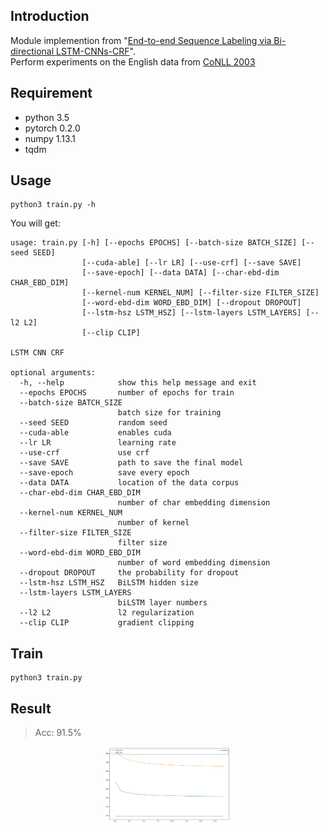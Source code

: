## Introduction
Module implemention from "[End-to-end Sequence Labeling via Bi-directional LSTM-CNNs-CRF](https://arxiv.org/abs/1603.01354)". <br>
Perform experiments on the English data from [CoNLL 2003](https://www.clips.uantwerpen.be/conll2003/ner/)

## Requirement
* python 3.5
* pytorch 0.2.0
* numpy 1.13.1
* tqdm

## Usage
```
python3 train.py -h
```

You will get:

```
usage: train.py [-h] [--epochs EPOCHS] [--batch-size BATCH_SIZE] [--seed SEED]
                [--cuda-able] [--lr LR] [--use-crf] [--save SAVE]
                [--save-epoch] [--data DATA] [--char-ebd-dim CHAR_EBD_DIM]
                [--kernel-num KERNEL_NUM] [--filter-size FILTER_SIZE]
                [--word-ebd-dim WORD_EBD_DIM] [--dropout DROPOUT]
                [--lstm-hsz LSTM_HSZ] [--lstm-layers LSTM_LAYERS] [--l2 L2]
                [--clip CLIP]

LSTM CNN CRF

optional arguments:
  -h, --help            show this help message and exit
  --epochs EPOCHS       number of epochs for train
  --batch-size BATCH_SIZE
                        batch size for training
  --seed SEED           random seed
  --cuda-able           enables cuda
  --lr LR               learning rate
  --use-crf             use crf
  --save SAVE           path to save the final model
  --save-epoch          save every epoch
  --data DATA           location of the data corpus
  --char-ebd-dim CHAR_EBD_DIM
                        number of char embedding dimension
  --kernel-num KERNEL_NUM
                        number of kernel
  --filter-size FILTER_SIZE
                        filter size
  --word-ebd-dim WORD_EBD_DIM
                        number of word embedding dimension
  --dropout DROPOUT     the probability for dropout
  --lstm-hsz LSTM_HSZ   BiLSTM hidden size
  --lstm-layers LSTM_LAYERS
                        biLSTM layer numbers
  --l2 L2               l2 regularization
  --clip CLIP           gradient clipping
```

## Train
```
python3 train.py
```

## Result

> Acc: 91.5%
<p align="center"><img width="40%" src="lstm_cnns_crf.png" /></p>
